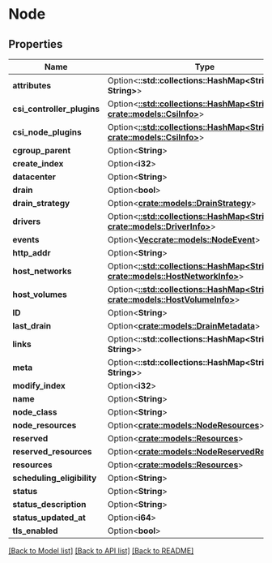 # Node

## Properties

Name | Type | Description | Notes
------------ | ------------- | ------------- | -------------
**attributes** | Option<**::std::collections::HashMap<String, String>**> |  | [optional]
**csi_controller_plugins** | Option<[**::std::collections::HashMap<String, crate::models::CsiInfo>**](CSIInfo.md)> |  | [optional]
**csi_node_plugins** | Option<[**::std::collections::HashMap<String, crate::models::CsiInfo>**](CSIInfo.md)> |  | [optional]
**cgroup_parent** | Option<**String**> |  | [optional]
**create_index** | Option<**i32**> |  | [optional]
**datacenter** | Option<**String**> |  | [optional]
**drain** | Option<**bool**> |  | [optional]
**drain_strategy** | Option<[**crate::models::DrainStrategy**](DrainStrategy.md)> |  | [optional]
**drivers** | Option<[**::std::collections::HashMap<String, crate::models::DriverInfo>**](DriverInfo.md)> |  | [optional]
**events** | Option<[**Vec<crate::models::NodeEvent>**](NodeEvent.md)> |  | [optional]
**http_addr** | Option<**String**> |  | [optional]
**host_networks** | Option<[**::std::collections::HashMap<String, crate::models::HostNetworkInfo>**](HostNetworkInfo.md)> |  | [optional]
**host_volumes** | Option<[**::std::collections::HashMap<String, crate::models::HostVolumeInfo>**](HostVolumeInfo.md)> |  | [optional]
**ID** | Option<**String**> |  | [optional]
**last_drain** | Option<[**crate::models::DrainMetadata**](DrainMetadata.md)> |  | [optional]
**links** | Option<**::std::collections::HashMap<String, String>**> |  | [optional]
**meta** | Option<**::std::collections::HashMap<String, String>**> |  | [optional]
**modify_index** | Option<**i32**> |  | [optional]
**name** | Option<**String**> |  | [optional]
**node_class** | Option<**String**> |  | [optional]
**node_resources** | Option<[**crate::models::NodeResources**](NodeResources.md)> |  | [optional]
**reserved** | Option<[**crate::models::Resources**](Resources.md)> |  | [optional]
**reserved_resources** | Option<[**crate::models::NodeReservedResources**](NodeReservedResources.md)> |  | [optional]
**resources** | Option<[**crate::models::Resources**](Resources.md)> |  | [optional]
**scheduling_eligibility** | Option<**String**> |  | [optional]
**status** | Option<**String**> |  | [optional]
**status_description** | Option<**String**> |  | [optional]
**status_updated_at** | Option<**i64**> |  | [optional]
**tls_enabled** | Option<**bool**> |  | [optional]

[[Back to Model list]](../README.md#documentation-for-models) [[Back to API list]](../README.md#documentation-for-api-endpoints) [[Back to README]](../README.md)


